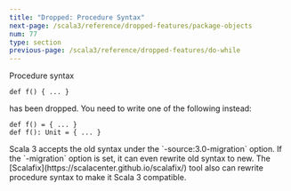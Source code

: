 ```yaml
---
title: "Dropped: Procedure Syntax"
next-page: /scala3/reference/dropped-features/package-objects
num: 77
type: section
previous-page: /scala3/reference/dropped-features/do-while
---
```


<!-- THIS FILE HAS BEEN GENERATED BY SCALADOC PREPROCESSOR.
    The whole process of generation the docs can be found under this README: https://github.com/lampepfl/dotty/blob/master/docs/README.md
    The source file can be found here https://github.com/lampepfl/dotty/edit/master/docs/docs/reference/dropped-features/procedure-syntax.md
    NOTE THAT ANY CHANGES TO THIS FILE WILL BE OVERRIDEN BY PREPROCESSOR.
-->

Procedure syntax

<div class="snippet" scala-snippet ><div class="buttons"></div><pre><code class="language-scala"><span id="0" class="" >def f() { ... }
</span></code></pre></div>

has been dropped. You need to write one of the following instead:

<div class="snippet" scala-snippet ><div class="buttons"></div><pre><code class="language-scala"><span id="0" class="" >def f() = { ... }
</span><span id="1" class="" >def f(): Unit = { ... }
</span></code></pre></div>Scala 3 accepts the old syntax under the `-source:3.0-migration` option.
If the `-migration` option is set, it can even rewrite old syntax to new.
The [Scalafix](https://scalacenter.github.io/scalafix/) tool also
can rewrite procedure syntax to make it Scala 3 compatible.
